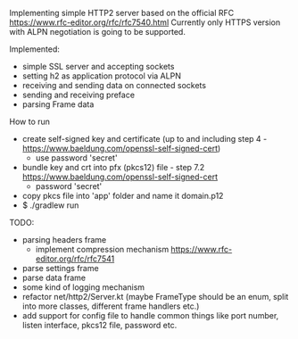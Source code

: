 Implementing simple HTTP2 server based on the official RFC https://www.rfc-editor.org/rfc/rfc7540.html
Currently only HTTPS version with ALPN negotiation is going to be supported.

Implemented:
- simple SSL server and accepting sockets
- setting h2 as application protocol via ALPN
- receiving and sending data on connected sockets
- sending and receiving preface
- parsing Frame data

How to run
- create self-signed key and certificate (up to and including step 4 - https://www.baeldung.com/openssl-self-signed-cert)
    - use password 'secret'
- bundle key and crt into pfx (pkcs12) file - step 7.2 https://www.baeldung.com/openssl-self-signed-cert
    - password 'secret'
- copy pkcs file into 'app' folder and name it domain.p12
- $ ./gradlew run

TODO:
- parsing headers frame
    - implement compression mechanism https://www.rfc-editor.org/rfc/rfc7541
- parse settings frame
- parse data frame
- some kind of logging mechanism
- refactor net/http2/Server.kt (maybe FrameType should be an enum, split into more classes, different frame handlers etc.)
- add support for config file to handle common things like port number, listen interface, pkcs12 file, password etc.
